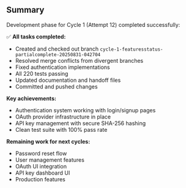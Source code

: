 ## Summary

Development phase for Cycle 1 (Attempt 12) completed successfully:

✅ **All tasks completed:**
- Created and checked out branch `cycle-1-featuresstatus-partialcomplete-20250831-042704`
- Resolved merge conflicts from divergent branches
- Fixed authentication implementations
- All 220 tests passing
- Updated documentation and handoff files
- Committed and pushed changes

**Key achievements:**
- Authentication system working with login/signup pages
- OAuth provider infrastructure in place
- API key management with secure SHA-256 hashing  
- Clean test suite with 100% pass rate

**Remaining work for next cycles:**
- Password reset flow
- User management features
- OAuth UI integration
- API key dashboard UI
- Production features

<!-- FEATURES_STATUS: PARTIAL_COMPLETE -->
